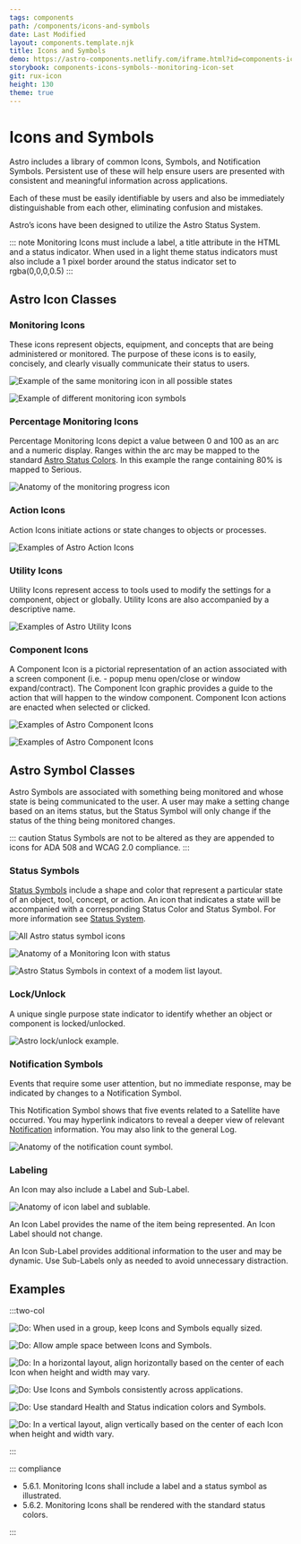 ```yaml
---
tags: components
path: /components/icons-and-symbols
date: Last Modified
layout: components.template.njk
title: Icons and Symbols
demo: https://astro-components.netlify.com/iframe.html?id=components-icons-symbols--monitoring-icon-set
storybook: components-icons-symbols--monitoring-icon-set
git: rux-icon
height: 130
theme: true
---
```


# Icons and Symbols

Astro includes a library of common Icons, Symbols, and Notification Symbols. Persistent use of these will help ensure users are presented with consistent and meaningful information across applications.

Each of these must be easily identifiable by users and also be immediately distinguishable from each other, eliminating confusion and mistakes.

Astro’s icons have been designed to utilize the Astro Status System.

::: note
Monitoring Icons must include a label, a title attribute in the HTML and a status indicator. When used in a light theme status indicators must also include a 1 pixel border around the status indicator set to rgba(0,0,0,0.5)
:::

## Astro Icon Classes

### Monitoring Icons

These icons represent objects, equipment, and concepts that are being administered or monitored. The purpose of these icons is to easily, concisely, and clearly visually communicate their status to users.

![Example of the same monitoring icon in all possible states](/img/components/icons-monitoring-1.png "Example of the same monitoring icon in all possible states")

![Example of different monitoring icon symbols](/img/components/icons-monitoring-2.png "Example of different monitoring icon symbols")

### Percentage Monitoring Icons

Percentage Monitoring Icons depict a value between 0 and 100 as an arc and a numeric display. Ranges within the arc may be mapped to the standard [Astro Status Colors](/design-guidelines/status-system). In this example the range containing 80% is mapped to Serious.

![Anatomy of the monitoring progress icon](/img/components/percentage-monitoring-graphic-cms.png "Anatomy of the monitoring progress icon")

### Action Icons

Action Icons initiate actions or state changes to objects or processes.

![Examples of Astro Action Icons](/img/components/icons-action.png "Examples of Astro Action Icons")

### Utility Icons

Utility Icons represent access to tools used to modify the settings for a component, object or globally. Utility Icons are also accompanied by a descriptive name.

![Examples of Astro Utility Icons](/img/components/icons-utility.png "Examples of Astro Utility Icons")

### Component Icons

A Component Icon is a pictorial representation of an action associated with a screen component (i.e. - popup menu open/close or window expand/contract). The Component Icon graphic provides a guide to the action that will happen to the window component. Component Icon actions are enacted when selected or clicked.

![Examples of Astro Component Icons](/img/components/icons-component-1.png "Examples of Astro Component Icons")

![Examples of Astro Component Icons](/img/components/icons-component-2.png "Examples of Astro Component Icons")

## Astro Symbol Classes

Astro Symbols are associated with something being monitored and whose state is being communicated to the user. A user may make a setting change based on an items status, but the Status Symbol will only change if the status of the thing being monitored changes.

::: caution
Status Symbols are not to be altered as they are appended to icons for ADA 508 and WCAG 2.0 compliance.
:::

### Status Symbols

[Status Symbols](/components/status-symbol) include a shape and color that represent a particular state of an object, tool, concept, or action. An icon that indicates a state will be accompanied with a corresponding Status Color and Status Symbol. For more information see [Status System](/design-guidelines/status-system).

![All Astro status symbol icons](/img/components/icons-status-symbols-1.png "All Astro status symbol icons")

![Anatomy of a Monitoring Icon with status](/img/components/icons-status-symbols-2.png "Anatomy of a Monitoring Icon with status")

![Astro Status Symbols in context of a modem list layout.](/img/components/icons-symbols-modems.png "Astro Status Symbols in context of a modem list layout.")

### Lock/Unlock

A unique single purpose state indicator to identify whether an object or component is locked/unlocked.

![Astro lock/unlock example.](/img/components/icons-lock-unlock.png "Astro lock/unlock example.")

### Notification Symbols

Events that require some user attention, but no immediate response, may be indicated by changes to a Notification Symbol.

This Notification Symbol shows that five events related to a Satellite have occurred. You may hyperlink indicators to reveal a deeper view of relevant [Notification](/design-guidelines/notifications) information. You may also link to the general Log.

![Anatomy of the notification count symbol.](/img/components/notification-symbols.png "Anatomy of the notification count symbol.")

### Labeling

An Icon may also include a Label and Sub-Label.

![Anatomy of icon label and sublable.](/img/components/icons-labeling.png "Anatomy of icon label and sublable.")

An Icon Label provides the name of the item being represented. An Icon Label should not change.

An Icon Sub-Label provides additional information to the user and may be dynamic. Use Sub-Labels only as needed to avoid unnecessary distraction.

## Examples

:::two-col

![Do: When used in a group, keep Icons and Symbols equally sized.](/img/components/icons-do-1.png "Do: When used in a group, keep Icons and Symbols equally sized.")

![Do: Allow ample space between Icons and Symbols.](/img/components/icons-do-2.png "Do: Allow ample space between Icons and Symbols.")

![Do:  In a horizontal layout, align horizontally based on the center of each Icon when height and width may vary.](/img/components/icons-do-3.png "Do:  In a horizontal layout, align horizontally based on the center of each Icon when height and width may vary.")

![Do: Use Icons and Symbols consistently across applications.](/img/components/icons-do-4.png "Do: Use Icons and Symbols consistently across applications.")

![Do:  Use standard Health and Status indication colors and Symbols.](/img/components/icons-do-5.png "Do:  Use standard Health and Status indication colors and Symbols.")

![Do: In a vertical layout, align vertically based on the center of each Icon when height and width vary.](/img/components/icons-do-6.png "Do: In a vertical layout, align vertically based on the center of each Icon when height and width vary.")

:::

::: compliance

- 5.6.1. Monitoring Icons shall include a label and a status symbol as illustrated.<!--link to icon illustration-->
- 5.6.2. Monitoring Icons shall be rendered with the standard status colors.<!--link to status colors-->

:::
